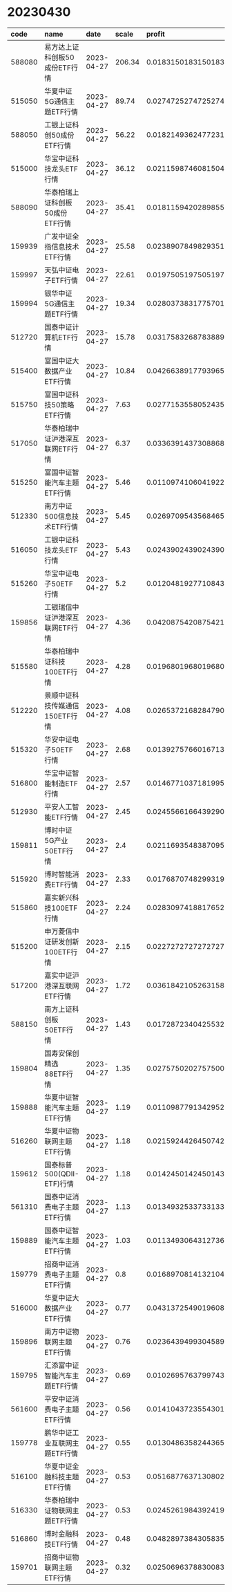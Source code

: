 # 20230430
 | code | name | date | scale | profit | success_rate | pred | 
 | :----- | :----- | :----- | :----- | :----- | :----- | :----- | 
 | 588080 | 易方达上证科创板50成份ETF行情 | 2023-04-27 | 206.34 | 0.01831501831501833 | 0.6666666666666666 | 1 | 
 | 515050 | 华夏中证5G通信主题ETF行情 | 2023-04-27 | 89.74 | 0.027472527472527496 | 0.7407407407407407 | 1 | 
 | 588050 | 工银上证科创50成份ETF行情 | 2023-04-27 | 56.22 | 0.01821493624772315 | 0.6666666666666666 | 1 | 
 | 515000 | 华宝中证科技龙头ETF行情 | 2023-04-27 | 36.12 | 0.0211598746081504 | 0.72 | 1 | 
 | 588090 | 华泰柏瑞上证科创板50成份ETF行情 | 2023-04-27 | 35.41 | 0.018115942028985522 | 0.6666666666666666 | 1 | 
 | 159939 | 广发中证全指信息技术ETF行情 | 2023-04-27 | 25.58 | 0.023890784982935176 | 0.7317073170731707 | 1 | 
 | 159997 | 天弘中证电子ETF行情 | 2023-04-27 | 22.61 | 0.01975051975051977 | 0.7142857142857143 | 1 | 
 | 159994 | 银华中证5G通信主题ETF行情 | 2023-04-27 | 19.34 | 0.028037383177570117 | 0.782608695652174 | 1 | 
 | 512720 | 国泰中证计算机ETF行情 | 2023-04-27 | 15.78 | 0.03175832687838896 | 0.6666666666666666 | 1 | 
 | 515400 | 富国中证大数据产业ETF行情 | 2023-04-27 | 10.84 | 0.0426638917793965 | 0.6153846153846154 | 1 | 
 | 515750 | 富国中证科技50策略ETF行情 | 2023-04-27 | 7.63 | 0.027715355805243553 | 0.625 | 1 | 
 | 517050 | 华泰柏瑞中证沪港深互联网ETF行情 | 2023-04-27 | 6.37 | 0.03363914373088688 | 0.7333333333333333 | 1 | 
 | 515250 | 富国中证智能汽车主题ETF行情 | 2023-04-27 | 5.46 | 0.011097410604192228 | 0.7333333333333333 | 1 | 
 | 512330 | 南方中证500信息技术ETF行情 | 2023-04-27 | 5.45 | 0.0269709543568465 | 0.6888888888888889 | 1 | 
 | 516050 | 工银中证科技龙头ETF行情 | 2023-04-27 | 5.43 | 0.024390243902439046 | 0.6 | 1 | 
 | 515260 | 华宝中证电子50ETF行情 | 2023-04-27 | 5.2 | 0.012048192771084348 | 0.7142857142857143 | 1 | 
 | 159856 | 工银瑞信中证沪港深互联网ETF行情 | 2023-04-27 | 4.36 | 0.042087542087542125 | 0.7368421052631579 | 1 | 
 | 515580 | 华泰柏瑞中证科技100ETF行情 | 2023-04-27 | 4.28 | 0.019680196801968038 | 0.65 | 1 | 
 | 512220 | 景顺中证科技传媒通信150ETF行情 | 2023-04-27 | 4.08 | 0.026537216828479062 | 0.6666666666666666 | 1 | 
 | 515320 | 华安中证电子50ETF行情 | 2023-04-27 | 2.68 | 0.013927576601671323 | 0.7857142857142857 | 1 | 
 | 516800 | 华宝中证智能制造ETF行情 | 2023-04-27 | 2.57 | 0.014677103718199512 | 0.7272727272727273 | 1 | 
 | 512930 | 平安人工智能ETF行情 | 2023-04-27 | 2.45 | 0.02455661664392908 | 0.6 | 1 | 
 | 159811 | 博时中证5G产业50ETF行情 | 2023-04-27 | 2.4 | 0.021169354838709586 | 0.7368421052631579 | 1 | 
 | 515920 | 博时智能消费ETF行情 | 2023-04-27 | 2.33 | 0.017687074829931988 | 0.7857142857142857 | 1 | 
 | 515860 | 嘉实新兴科技100ETF行情 | 2023-04-27 | 2.24 | 0.02830974188176522 | 0.625 | 1 | 
 | 515200 | 申万菱信中证研发创新100ETF行情 | 2023-04-27 | 2.15 | 0.02272727272727275 | 0.631578947368421 | 1 | 
 | 517200 | 嘉实中证沪港深互联网ETF行情 | 2023-04-27 | 1.72 | 0.036184210526315826 | 0.6190476190476191 | 1 | 
 | 588150 | 南方上证科创板50ETF行情 | 2023-04-27 | 1.43 | 0.017287234042553206 | 0.6666666666666666 | 1 | 
 | 159804 | 国寿安保创精选88ETF行情 | 2023-04-27 | 1.35 | 0.027575020275750046 | 0.6875 | 1 | 
 | 159888 | 华夏中证智能汽车主题ETF行情 | 2023-04-27 | 1.19 | 0.011098779134295238 | 0.8461538461538461 | 1 | 
 | 516260 | 华夏中证物联网主题ETF行情 | 2023-04-27 | 1.18 | 0.021592442645074244 | 0.6363636363636364 | 1 | 
 | 159612 | 国泰标普500(QDII-ETF)行情 | 2023-04-27 | 1.18 | 0.014245014245014363 | 0.6 | 1 | 
 | 561310 | 国泰中证消费电子主题ETF行情 | 2023-04-27 | 1.13 | 0.013493253373313354 | 0.6 | 1 | 
 | 159889 | 国泰中证智能汽车主题ETF行情 | 2023-04-27 | 1.03 | 0.011349306431273654 | 0.7 | 1 | 
 | 159779 | 招商中证消费电子主题ETF行情 | 2023-04-27 | 0.8 | 0.01689708141321046 | 0.6 | 1 | 
 | 516000 | 华夏中证大数据产业ETF行情 | 2023-04-27 | 0.77 | 0.04313725490196082 | 0.625 | 1 | 
 | 159896 | 南方中证物联网主题ETF行情 | 2023-04-27 | 0.76 | 0.023643949930458992 | 0.6666666666666666 | 1 | 
 | 159795 | 汇添富中证智能汽车主题ETF行情 | 2023-04-27 | 0.69 | 0.010269576379974334 | 0.8333333333333334 | 1 | 
 | 561600 | 平安中证消费电子主题ETF行情 | 2023-04-27 | 0.56 | 0.014104372355430196 | 0.6 | 1 | 
 | 159778 | 鹏华中证工业互联网主题ETF行情 | 2023-04-27 | 0.55 | 0.013048635824436548 | 0.6666666666666666 | 1 | 
 | 516100 | 华夏中证金融科技主题ETF行情 | 2023-04-27 | 0.53 | 0.05168776371308022 | 0.6 | 1 | 
 | 516330 | 华泰柏瑞中证物联网主题ETF行情 | 2023-04-27 | 0.53 | 0.02452619843924194 | 0.6875 | 1 | 
 | 516860 | 博时金融科技ETF行情 | 2023-04-27 | 0.48 | 0.04828973843058355 | 0.625 | 1 | 
 | 159701 | 招商中证物联网主题ETF行情 | 2023-04-27 | 0.32 | 0.02506963788300838 | 0.6666666666666666 | 1 | 

